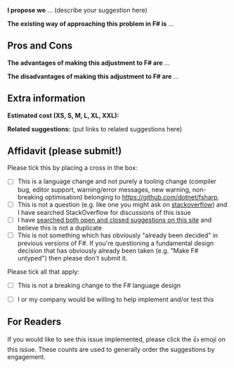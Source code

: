 
**I propose we** ... (describe your suggestion here)

**The existing way of approaching this problem in F# is** ...

## Pros and Cons 

**The advantages of making this adjustment to F# are** ...

**The disadvantages of making this adjustment to F# are** ...

## Extra information

**Estimated cost (XS, S, M, L, XL, XXL):**  

**Related suggestions:** (put links to related suggestions here)

## Affidavit (please submit!)

Please tick this by placing a cross in the box:
* [ ] This is a language change and not purely a tooling change (compiler bug, editor support, warning/error messages, new warning, non-breaking optimisation) belonging to https://github.com/dotnet/fsharp. 
* [ ] This is not a question (e.g. like one you might ask on [stackoverflow](http://stackoverflow.com)) and I have searched StackOverflow for discussions of this issue
* [ ] I have [searched both open and closed suggestions on this site](http://github.com/fsharp/fslang-suggestions/issues) and believe this is not a duplicate
* [ ] This is not something which has obviously "already been decided" in previous versions of F#.  If you're questioning a fundamental design decision that has obviously already been taken (e.g. "Make F# untyped") then please don't submit it.

Please tick all that apply:
* [ ] This is not a breaking change to the F# language design
* [ ] I or my company would be willing to help implement and/or test this


## For Readers

If you would like to see this issue implemented, please click the :+1: emoji on this issue. These counts are used to generally order the suggestions by engagement.
